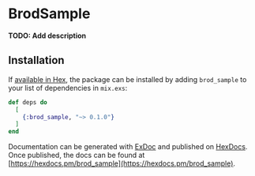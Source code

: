 # BrodSample

**TODO: Add description**

## Installation

If [available in Hex](https://hex.pm/docs/publish), the package can be installed
by adding `brod_sample` to your list of dependencies in `mix.exs`:

```elixir
def deps do
  [
    {:brod_sample, "~> 0.1.0"}
  ]
end
```

Documentation can be generated with [ExDoc](https://github.com/elixir-lang/ex_doc)
and published on [HexDocs](https://hexdocs.pm). Once published, the docs can
be found at [https://hexdocs.pm/brod_sample](https://hexdocs.pm/brod_sample).

